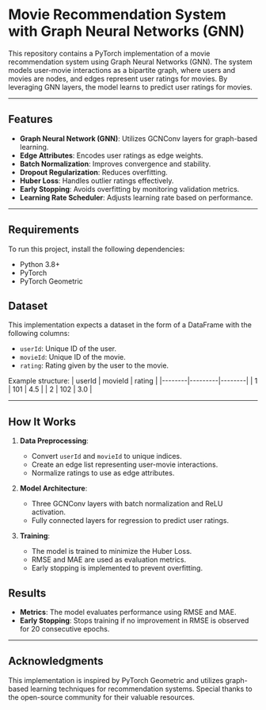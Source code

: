 # Movie Recommendation System with Graph Neural Networks (GNN)

This repository contains a PyTorch implementation of a movie recommendation system using Graph Neural Networks (GNN). The system models user-movie interactions as a bipartite graph, where users and movies are nodes, and edges represent user ratings for movies. By leveraging GNN layers, the model learns to predict user ratings for movies.

---

## Features
- **Graph Neural Network (GNN)**: Utilizes GCNConv layers for graph-based learning.
- **Edge Attributes**: Encodes user ratings as edge weights.
- **Batch Normalization**: Improves convergence and stability.
- **Dropout Regularization**: Reduces overfitting.
- **Huber Loss**: Handles outlier ratings effectively.
- **Early Stopping**: Avoids overfitting by monitoring validation metrics.
- **Learning Rate Scheduler**: Adjusts learning rate based on performance.

---

## Requirements
To run this project, install the following dependencies:
- Python 3.8+
- PyTorch
- PyTorch Geometric

## Dataset
This implementation expects a dataset in the form of a DataFrame with the following columns:
- `userId`: Unique ID of the user.
- `movieId`: Unique ID of the movie.
- `rating`: Rating given by the user to the movie.

Example structure:
| userId | movieId | rating |
|--------|---------|--------|
| 1      | 101     | 4.5    |
| 2      | 102     | 3.0    |

---

## How It Works
1. **Data Preprocessing**:
   - Convert `userId` and `movieId` to unique indices.
   - Create an edge list representing user-movie interactions.
   - Normalize ratings to use as edge attributes.

2. **Model Architecture**:
   - Three GCNConv layers with batch normalization and ReLU activation.
   - Fully connected layers for regression to predict user ratings.

3. **Training**:
   - The model is trained to minimize the Huber Loss.
   - RMSE and MAE are used as evaluation metrics.
   - Early stopping is implemented to prevent overfitting.


## Results
- **Metrics**: The model evaluates performance using RMSE and MAE.
- **Early Stopping**: Stops training if no improvement in RMSE is observed for 20 consecutive epochs.

---

## Acknowledgments
This implementation is inspired by PyTorch Geometric and utilizes graph-based learning techniques for recommendation systems. Special thanks to the open-source community for their valuable resources.
